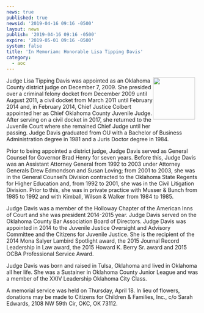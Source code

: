 ```yaml
---
news: true
published: true
newsid: '2019-04-16 09:16 -0500'
layout: news
publish: '2019-04-16 09:16 -0500'
expire: '2019-05-01 09:16 -0500'
system: false
title: 'In Memoriam: Honorable Lisa Tipping Davis'
category:
  - aoc
---
```

<img style="width: 110px; float: right; margin: 0 10px 10px 0;" src='http://www.oscn.net/images/news/lisadavis.jpg' />
Judge Lisa Tipping Davis was appointed as an Oklahoma County district judge on December 7, 2009. She presided over a criminal felony docket from December 2009 until August 2011, a civil docket from March 2011 until February 2014 and, in February 2014, Chief Justice Colbert appointed her as Chief Oklahoma County Juvenile Judge. After serving on a civil docket in 2017, she returned to the Juvenile Court where she remained Chief Judge until her passing.  Judge Davis graduated from OU with a Bachelor of Business Administration degree in 1981 and a Juris Doctor degree in 1984.

Prior to being appointed a district judge, Judge Davis served as General Counsel for Governor Brad Henry for seven years. Before this, Judge Davis was an Assistant Attorney General from 1992 to 2003 under Attorney Generals Drew Edmondson and Susan Loving; from 2001 to 2003, she was in the General Counsel’s Division contracted to the Oklahoma State Regents for Higher Education and, from 1992 to 2001, she was in the Civil Litigation Division. Prior to this, she was in private practice with Musser & Bunch from 1985 to 1992 and with Kimball, Wilson & Walker from 1984 to 1985.

Judge Davis was a member of the Holloway Chapter of the American Inns of Court and she was president 2014-2015 year. Judge Davis served on the Oklahoma County Bar Association Board of Directors. Judge Davis was appointed in 2014 to the Juvenile Justice Oversight and Advisory Committee and the Citizens for Juvenile Justice. She is the recipient of the 2014 Mona Salyer Lambird Spotlight award, the 2015 Journal Record Leadership in Law award, the 2015 Howard K. Berry Sr. award and 2015 OCBA Professional Service Award.

Judge Davis was born and raised in Tulsa, Oklahoma and lived in Oklahoma all her life. She was a Sustainer in Oklahoma County Junior League and was a member of the XXIV Leadership Oklahoma City Class.

A memorial service was held on Thursday, April 18. In lieu of flowers, donations may be made to Citizens for Children & Families, Inc., c/o Sarah Edwards, 2108 NW 59th Cir, OKC, OK 73112. 